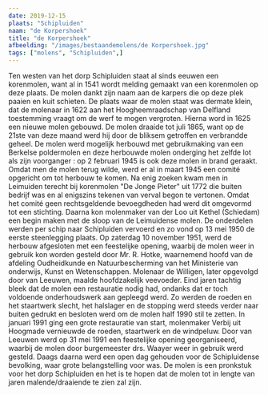 ```yaml
---
date: 2019-12-15
plaats: "Schipluiden"
naam: "de Korpershoek"
title: "de Korpershoek"
afbeelding: "/images/bestaandemolens/de Korpershoek.jpg"
tags: ["molens", "Schipluiden",]
---
```


Ten westen van het dorp Schipluiden staat al sinds eeuwen een
korenmolen, want al in 1541 wordt melding gemaakt van een korenmolen op
deze plaats. De molen dankt zijn naam aan de karpers die op deze plek
paaien en kuit schieten. De plaats waar de molen staat was dermate
klein, dat de molenaar in 1622 aan het Hoogheemraadschap van Delfland
toestemming vraagt om de werf te mogen vergroten. Hierna word in 1625
een nieuwe molen gebouwd. De molen draaide tot juli 1865, want op de
21ste van deze maand werd hij door de bliksem getroffen en verbrandde
geheel. De molen werd mogelijk herbouwd met gebruikmaking van een
Berkelse poldermolen en deze herbouwde molen onderging het zelfde lot
als zijn voorganger : op 2 februari 1945 is ook deze molen in brand
geraakt. Omdat men de molen terug wilde, werd er al in maart 1945 een
comité opgericht om tot herbouw te komen. Na enig zoeken kwam men in
Leimuiden terecht bij korenmolen "De Jonge Pieter" uit 1772 die buiten
bedrijf was en al enigszins tekenen van verval begon te vertonen. Omdat
het comité geen rechtsgeldende bevoegdheden had werd dit omgevormd tot
een stichting. Daarna kon molenmaker van der Loo uit Kethel (Schiedam)
een begin maken met de sloop van de Leimuidense molen. De onderdelen
werden per schip naar Schipluiden vervoerd en zo vond op 13 mei 1950 de
eerste steenlegging plaats. Op zaterdag 10 november 1951, werd de
herbouw afgesloten met een feestelijke opening, waarbij de molen weer in
gebruik kon worden gesteld door Mr. R. Hotke, waarnemend hoofd van de
afdeling Oudheidkunde en Natuurbescherming van het Ministerie van
onderwijs, Kunst en Wetenschappen. Molenaar de Willigen, later opgevolgd
door van Leeuwen, maalde hoofdzakelijk veevoeder. Eind jaren tachtig
bleek dat de molen een restauratie nodig had, ondanks dat er toch
voldoende onderhoudswerk aan gepleegd werd. Zo werden de roeden en het
staartwerk slecht, het halslager en de stopping werd steeds verder naar
buiten gedrukt en besloten werd om de molen half 1990 stil te zetten. In
januari 1991 ging een grote restauratie van start, molenmaker Verbij uit
Hoogmade vernieuwde de roeden, staartwerk en de windpeluw. Door van
Leeuwen werd op 31 mei 1991 een feestelijke opening georganiseerd,
waarbij de molen door burgemeester drs. Waayer weer in gebruik werd
gesteld. Daags daarna werd een open dag gehouden voor de Schipluidense
bevolking, waar grote belangstelling voor was. De molen is een pronkstuk
voor het dorp Schipluiden en het is te hopen dat de molen tot in lengte
van jaren malende/draaiende te zien zal zijn.         
